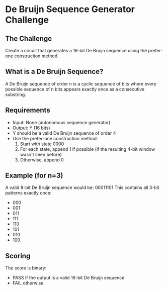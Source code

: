 # De Bruijn Sequence Generator Challenge

## The Challenge
Create a circuit that generates a 16-bit De Bruijn sequence using the prefer-one construction method.

## What is a De Bruijn Sequence?
A De Bruijn sequence of order n is a cyclic sequence of bits where every possible sequence of n bits appears exactly once as a consecutive substring.

## Requirements
- Input: None (autonomous sequence generator)
- Output: Y (16 bits)
- Y should be a valid De Bruijn sequence of order 4
- Use the prefer-one construction method:
  1. Start with state 0000
  2. For each state, append 1 if possible (if the resulting 4-bit window wasn't seen before)
  3. Otherwise, append 0

## Example (for n=3)
A valid 8-bit De Bruijn sequence would be: 00011101
This contains all 3-bit patterns exactly once:
- 000
- 001
- 011
- 111
- 110
- 101
- 010
- 100

## Scoring
The score is binary:
- PASS if the output is a valid 16-bit De Bruijn sequence
- FAIL otherwise
